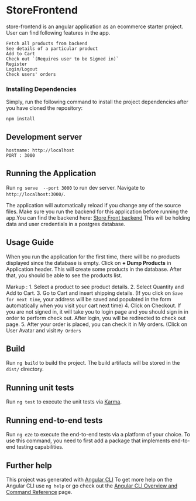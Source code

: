 # StoreFrontend
store-frontend is an angular application as an ecommerce starter project. User can find following features in the app.

```
Fetch all products from backend
See details of a particular product
Add to Cart
Check out `(Requires user to be Signed in)`
Register
Login/Logout
Check users' orders
```
### Installing Dependencies

Simply, run the following command to install the project dependencies after you have cloned the repository:
```
npm install
```
## Development server

```
hostname: http://localhost
PORT : 3000
```
## Running the Application

Run `ng serve  --port 3000` to run dev server. Navigate to `http://localhost:3000/`. 

The application will automatically reload if you change any of the source files.
Make sure you run the backend for this application before running the app.You can find the backend here: 
[Store Front backend](https://github.com/toseefAhmed-pk/storefront-backend-api.git)
This will be holding data and user credentials in a postgres database.

## Usage Guide
When you run the application for the first time, there will be no products displayed since the database is empty. Click on **+ Dump Products** in Application header. This will create some products in the database. After that, you should be able to see the products list.

Markup : 1. Select a product to see product details.
         2. Select Quantity and Add to Cart.
         3. Go to Cart and insert shipping details. (If you click on `Save for next time`, your address will be saved and populated in the form automatically when you visit your cart next time)
         4. Click on Checkout. If you are not signed in, it will take you to login page and you should sign in in order to perform check out. After login, you will be redirected to check out page.
         5. After your order is placed, you can check it in My orders. (Click on User Avatar and visit `My Orders`

## Build

Run `ng build` to build the project. The build artifacts will be stored in the `dist/` directory.

## Running unit tests

Run `ng test` to execute the unit tests via [Karma](https://karma-runner.github.io).

## Running end-to-end tests

Run `ng e2e` to execute the end-to-end tests via a platform of your choice. To use this command, you need to first add a package that implements end-to-end testing capabilities.

## Further help
This project was generated with [Angular CLI](https://github.com/angular/angular-cli)
To get more help on the Angular CLI use `ng help` or go check out the [Angular CLI Overview and Command Reference](https://angular.io/cli) page.
